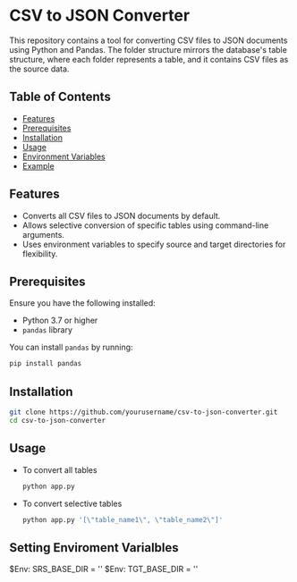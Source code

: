 # CSV to JSON Converter

This repository contains a tool for converting CSV files to JSON documents using Python and Pandas. The folder structure mirrors the database's table structure, where each folder represents a table, and it contains CSV files as the source data. 

## Table of Contents
- [Features](#features)
- [Prerequisites](#prerequisites)
- [Installation](#installation)
- [Usage](#usage)
- [Environment Variables](#environment-variables)
- [Example](#example)

## Features
- Converts all CSV files to JSON documents by default.
- Allows selective conversion of specific tables using command-line arguments.
- Uses environment variables to specify source and target directories for flexibility.

## Prerequisites
Ensure you have the following installed:
- Python 3.7 or higher
- `pandas` library

You can install `pandas` by running:
```bash
pip install pandas
```
## Installation
```bash
git clone https://github.com/yourusername/csv-to-json-converter.git
cd csv-to-json-converter
```

## Usage
- To convert all tables
  ```bash
  python app.py
  ```
- To convert selective tables
  ```bash
  python app.py '[\"table_name1\", \"table_name2\"]'
  ```

## Setting Enviroment Varialbles
$Env: SRS_BASE_DIR = '<source>'
$Env: TGT_BASE_DIR = '<target>'



